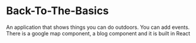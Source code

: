 # Back-To-The-Basics
An application that shows things you can do outdoors. You can add events. There is a google map component, a blog component and it is built in React
